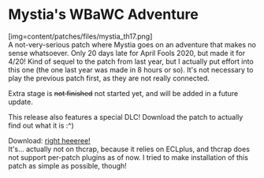 # Mystia's WBaWC Adventure
[img=content/patches/files/mystia_th17.png]  
A not-very-serious patch where Mystia goes on an adventure that makes no sense whatsoever. Only 20 days late for April Fools 2020, but made it for 4/20! Kind of sequel to the patch from last year, but I actually put effort into this one (the one last year was made in 8 hours or so). It's not necessary to play the previous patch first, as they are not really connected.  
  
Extra stage is ~~not finished~~ not started yet, and will be added in a future update.
  
This release also features a special DLC! Download the patch to actually find out what it is :^)  

Download: [right heeeree!](https://mega.nz/file/58o0XYDQ#wZ2RtMWI7_5c29B75XXY_JK_hKaYZnd0E9V-oo-N2gI)  
It's... actually not on thcrap, because it relies on ECLplus, and thcrap does not support per-patch plugins as of now. I tried to make installation of this patch as simple as possible, though!